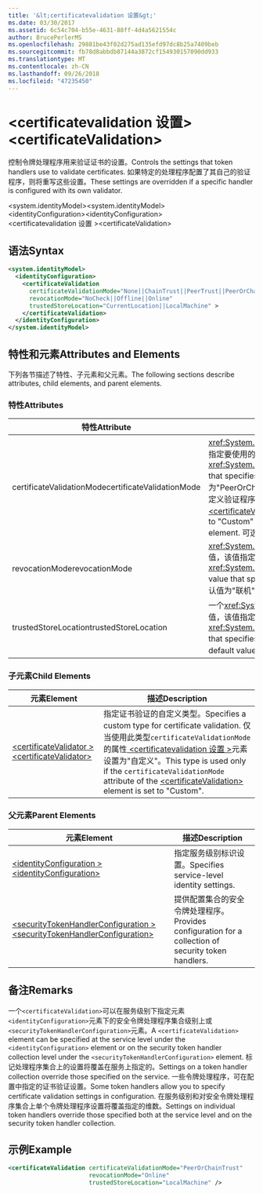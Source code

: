 ```yaml
---
title: '&lt;certificatevalidation 设置&gt;'
ms.date: 03/30/2017
ms.assetid: 6c54c704-b55e-4631-88ff-4d4a5621554c
author: BrucePerlerMS
ms.openlocfilehash: 29881be43f02d275ad135efd97dc8b25a7409beb
ms.sourcegitcommit: fb78d8abbdb87144a3872cf154930157090dd933
ms.translationtype: MT
ms.contentlocale: zh-CN
ms.lasthandoff: 09/26/2018
ms.locfileid: "47235450"
---
```

# <a name="ltcertificatevalidationgt"></a><span data-ttu-id="501c4-102">&lt;certificatevalidation 设置&gt;</span><span class="sxs-lookup"><span data-stu-id="501c4-102">&lt;certificateValidation&gt;</span></span>
<span data-ttu-id="501c4-103">控制令牌处理程序用来验证证书的设置。</span><span class="sxs-lookup"><span data-stu-id="501c4-103">Controls the settings that token handlers use to validate certificates.</span></span> <span data-ttu-id="501c4-104">如果特定的处理程序配置了其自己的验证程序，则将重写这些设置。</span><span class="sxs-lookup"><span data-stu-id="501c4-104">These settings are overridden if a specific handler is configured with its own validator.</span></span>  
  
 <span data-ttu-id="501c4-105">\<system.identityModel></span><span class="sxs-lookup"><span data-stu-id="501c4-105">\<system.identityModel></span></span>  
<span data-ttu-id="501c4-106">\<identityConfiguration></span><span class="sxs-lookup"><span data-stu-id="501c4-106">\<identityConfiguration></span></span>  
<span data-ttu-id="501c4-107">\<certificatevalidation 设置 ></span><span class="sxs-lookup"><span data-stu-id="501c4-107">\<certificateValidation></span></span>  
  
## <a name="syntax"></a><span data-ttu-id="501c4-108">语法</span><span class="sxs-lookup"><span data-stu-id="501c4-108">Syntax</span></span>  
  
```xml  
<system.identityModel>  
  <identityConfiguration>  
    <certificateValidation  
      certificateValidationMode="None||ChainTrust||PeerTrust||PeerOrChainTrust||Custom"  
      revocationMode="NoCheck||Offline||Online"  
      trustedStoreLocation="CurrentLocation||LocalMachine" >  
    </certificateValidation>  
  </identityConfiguration>  
</system.identityModel>  
```  
  
## <a name="attributes-and-elements"></a><span data-ttu-id="501c4-109">特性和元素</span><span class="sxs-lookup"><span data-stu-id="501c4-109">Attributes and Elements</span></span>  
 <span data-ttu-id="501c4-110">下列各节描述了特性、子元素和父元素。</span><span class="sxs-lookup"><span data-stu-id="501c4-110">The following sections describe attributes, child elements, and parent elements.</span></span>  
  
### <a name="attributes"></a><span data-ttu-id="501c4-111">特性</span><span class="sxs-lookup"><span data-stu-id="501c4-111">Attributes</span></span>  
  
|<span data-ttu-id="501c4-112">特性</span><span class="sxs-lookup"><span data-stu-id="501c4-112">Attribute</span></span>|<span data-ttu-id="501c4-113">描述</span><span class="sxs-lookup"><span data-stu-id="501c4-113">Description</span></span>|  
|---------------|-----------------|  
|<span data-ttu-id="501c4-114">certificateValidationMode</span><span class="sxs-lookup"><span data-stu-id="501c4-114">certificateValidationMode</span></span>|<span data-ttu-id="501c4-115"><xref:System.ServiceModel.Security.X509CertificateValidationMode>值，该值指定要使用的 X.509 证书验证模式。</span><span class="sxs-lookup"><span data-stu-id="501c4-115">An <xref:System.ServiceModel.Security.X509CertificateValidationMode> value that specifies the validation mode to use for the X.509 certificate.</span></span> <span data-ttu-id="501c4-116">默认值为"PeerOrChainTrust"。</span><span class="sxs-lookup"><span data-stu-id="501c4-116">The default value is "PeerOrChainTrust".</span></span> <span data-ttu-id="501c4-117">若要指定自定义验证程序，此特性设置为"Custom"并指定使用的验证程序[ \<certificateValidator >](../../../../../docs/framework/configure-apps/file-schema/windows-identity-foundation/certificatevalidator.md)元素。</span><span class="sxs-lookup"><span data-stu-id="501c4-117">To specify a custom validator, set this attribute to "Custom" and specify the validator using the [\<certificateValidator>](../../../../../docs/framework/configure-apps/file-schema/windows-identity-foundation/certificatevalidator.md) element.</span></span> <span data-ttu-id="501c4-118">可选。</span><span class="sxs-lookup"><span data-stu-id="501c4-118">Optional.</span></span>|  
|<span data-ttu-id="501c4-119">revocationMode</span><span class="sxs-lookup"><span data-stu-id="501c4-119">revocationMode</span></span>|<span data-ttu-id="501c4-120"><xref:System.Security.Cryptography.X509Certificates.X509RevocationMode>值，该值指定要使用的 X.509 证书的吊销模式。</span><span class="sxs-lookup"><span data-stu-id="501c4-120">An <xref:System.Security.Cryptography.X509Certificates.X509RevocationMode> value that specifies the revocation mode to use for the X.509 certificate.</span></span> <span data-ttu-id="501c4-121">默认值为"联机"。</span><span class="sxs-lookup"><span data-stu-id="501c4-121">The default value is "Online".</span></span> <span data-ttu-id="501c4-122">可选。</span><span class="sxs-lookup"><span data-stu-id="501c4-122">Optional.</span></span>|  
|<span data-ttu-id="501c4-123">trustedStoreLocation</span><span class="sxs-lookup"><span data-stu-id="501c4-123">trustedStoreLocation</span></span>|<span data-ttu-id="501c4-124">一个<xref:System.Security.Cryptography.X509Certificates.StoreLocation>值，该值指定 X.509 证书存储区。</span><span class="sxs-lookup"><span data-stu-id="501c4-124">A <xref:System.Security.Cryptography.X509Certificates.StoreLocation> value that specifies the X.509 certificate store.</span></span> <span data-ttu-id="501c4-125">默认值为"LocalMachine"。</span><span class="sxs-lookup"><span data-stu-id="501c4-125">The default value is "LocalMachine".</span></span> <span data-ttu-id="501c4-126">可选。</span><span class="sxs-lookup"><span data-stu-id="501c4-126">Optional.</span></span>|  
  
### <a name="child-elements"></a><span data-ttu-id="501c4-127">子元素</span><span class="sxs-lookup"><span data-stu-id="501c4-127">Child Elements</span></span>  
  
|<span data-ttu-id="501c4-128">元素</span><span class="sxs-lookup"><span data-stu-id="501c4-128">Element</span></span>|<span data-ttu-id="501c4-129">描述</span><span class="sxs-lookup"><span data-stu-id="501c4-129">Description</span></span>|  
|-------------|-----------------|  
|[<span data-ttu-id="501c4-130">\<certificateValidator ></span><span class="sxs-lookup"><span data-stu-id="501c4-130">\<certificateValidator></span></span>](../../../../../docs/framework/configure-apps/file-schema/windows-identity-foundation/certificatevalidator.md)|<span data-ttu-id="501c4-131">指定证书验证的自定义类型。</span><span class="sxs-lookup"><span data-stu-id="501c4-131">Specifies a custom type for certificate validation.</span></span> <span data-ttu-id="501c4-132">仅当使用此类型`certificateValidationMode`的属性[ \<certificatevalidation 设置 >](../../../../../docs/framework/configure-apps/file-schema/windows-identity-foundation/certificatevalidation.md)元素设置为"自定义"。</span><span class="sxs-lookup"><span data-stu-id="501c4-132">This type is used only if the `certificateValidationMode` attribute of the [\<certificateValidation>](../../../../../docs/framework/configure-apps/file-schema/windows-identity-foundation/certificatevalidation.md) element is set to "Custom".</span></span>|  
  
### <a name="parent-elements"></a><span data-ttu-id="501c4-133">父元素</span><span class="sxs-lookup"><span data-stu-id="501c4-133">Parent Elements</span></span>  
  
|<span data-ttu-id="501c4-134">元素</span><span class="sxs-lookup"><span data-stu-id="501c4-134">Element</span></span>|<span data-ttu-id="501c4-135">描述</span><span class="sxs-lookup"><span data-stu-id="501c4-135">Description</span></span>|  
|-------------|-----------------|  
|[<span data-ttu-id="501c4-136">\<identityConfiguration ></span><span class="sxs-lookup"><span data-stu-id="501c4-136">\<identityConfiguration></span></span>](../../../../../docs/framework/configure-apps/file-schema/windows-identity-foundation/identityconfiguration.md)|<span data-ttu-id="501c4-137">指定服务级别标识设置。</span><span class="sxs-lookup"><span data-stu-id="501c4-137">Specifies service-level identity settings.</span></span>|  
|[<span data-ttu-id="501c4-138">\<securityTokenHandlerConfiguration ></span><span class="sxs-lookup"><span data-stu-id="501c4-138">\<securityTokenHandlerConfiguration></span></span>](../../../../../docs/framework/configure-apps/file-schema/windows-identity-foundation/securitytokenhandlerconfiguration.md)|<span data-ttu-id="501c4-139">提供配置集合的安全令牌处理程序。</span><span class="sxs-lookup"><span data-stu-id="501c4-139">Provides configuration for a collection of security token handlers.</span></span>|  
  
## <a name="remarks"></a><span data-ttu-id="501c4-140">备注</span><span class="sxs-lookup"><span data-stu-id="501c4-140">Remarks</span></span>  
 <span data-ttu-id="501c4-141">一个`<certificateValidation>`可以在服务级别下指定元素`<identityConfiguration>`元素下的安全令牌处理程序集合级别上或`<securityTokenHandlerConfiguration>`元素。</span><span class="sxs-lookup"><span data-stu-id="501c4-141">A `<certificateValidation>` element can be specified at the service level under the `<identityConfiguration>` element or on the security token handler collection level under the `<securityTokenHandlerConfiguration>` element.</span></span> <span data-ttu-id="501c4-142">标记处理程序集合上的设置将覆盖在服务上指定的。</span><span class="sxs-lookup"><span data-stu-id="501c4-142">Settings on a token handler collection override those specified on the service.</span></span> <span data-ttu-id="501c4-143">一些令牌处理程序，可在配置中指定的证书验证设置。</span><span class="sxs-lookup"><span data-stu-id="501c4-143">Some token handlers allow you to specify certificate validation settings in configuration.</span></span> <span data-ttu-id="501c4-144">在服务级别和对安全令牌处理程序集合上单个令牌处理程序设置将覆盖指定的维数。</span><span class="sxs-lookup"><span data-stu-id="501c4-144">Settings on individual token handlers override those specified both at the service level and on the security token handler collection.</span></span>  
  
## <a name="example"></a><span data-ttu-id="501c4-145">示例</span><span class="sxs-lookup"><span data-stu-id="501c4-145">Example</span></span>  
  
```xml  
<certificateValidation certificateValidationMode="PeerOrChainTrust"  
                       revocationMode="Online"  
                       trustedStoreLocation="LocalMachine" />  
```
